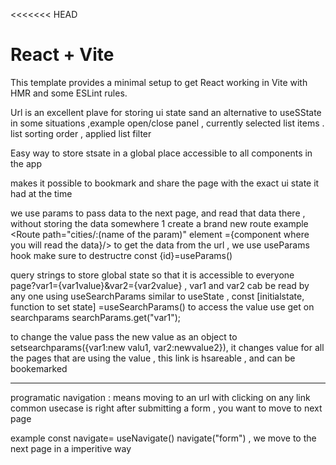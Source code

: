 <<<<<<< HEAD
# React + Vite

This template provides a minimal setup to get React working in Vite with HMR and some ESLint rules.

Url is an excellent plave for storing ui state sand an alternative to useSState in some situations ,example open/close panel , currently selected list items . list sorting order , applied list filter 


Easy way to store stsate in a global place accessible to all components in the app
  
  makes it possible to bookmark and share the page with the exact ui state it had at the time 

  we use params  to pass data to the next page, and read that data there , without storing the data somewhere
  1 create a brand new route example <Route path="cities/:(name of the param)" element ={component where you will read the data}/>
to get the data from the url , we use useParams hook 
make sure to destructre  const {id}=useParams()

  query strings to store global state so that it is accessible to everyone  
  page?var1={var1value}&var2={var2value} , var1 and var2 cab be read by any one using useSearchParams
  similar to useState , const [initialstate, function to set state] =useSearchParams()
to access the value use get on searchparams
  searchParams.get("var1");

  to change the value pass the new value as an object to 
  setsearchparams({var1:new valu1, var2:newvalue2}), it changes value for all the pages that are using the value , this link is hsareable , and can be bookemarked 


  ----------------------------------------------------------------------------------------------------------------------------------------------------
  programatic navigation : means moving to an url with clicking on any link
  common usecase is right after submitting a form , you want to move to next page 

  example    const navigate= useNavigate()
  navigate("form") , we move to the next page in a imperitive way
